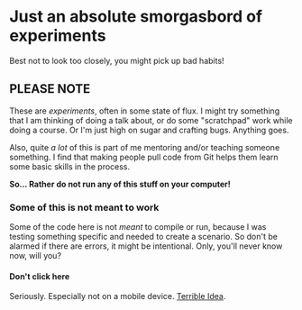 # Just an absolute smorgasbord of experiments

Best not to look too closely, you might pick up bad habits!

## PLEASE NOTE

These are _experiments_, often in some state of flux. I might
try something that I am thinking of doing a talk about, or do
some "scratchpad" work while doing a course. Or I'm just high
on sugar and crafting bugs. Anything goes.

Also, quite _a lot_ of this is part of me mentoring and/or
teaching someone something. I find that making people pull code
from Git helps them learn some basic skills in the process.

__So... Rather do not run any of this stuff on your computer!__

### Some of this is not meant to work

Some of the code here is not _meant_ to compile or run, because
I was testing something specific and needed to create a scenario.
So don't be alarmed if there are errors, it might be intentional. Only,
you'll never know now, will you?

#### Don't click here ####
Seriously. Especially not on a mobile device.  [Terrible Idea](https://liquid.nofuss.co.za).
